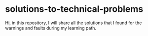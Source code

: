 # solutions-to-technical-problems
Hi, in this repository, I will share all the solutions that I found for the warnings and faults during my learning path.
